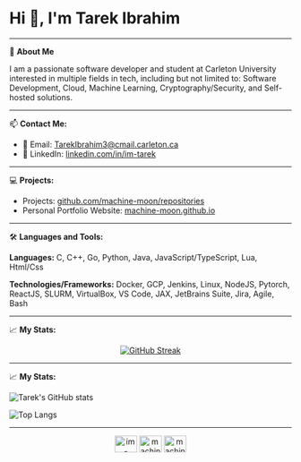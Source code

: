 # Hi 👋, I'm Tarek Ibrahim

---
🙂 **About Me**

I am a passionate software developer and student at Carleton University interested in multiple fields in tech, including but not limited to: Software Development, Cloud, Machine Learning, Cryptography/Security, and Self-hosted solutions.

---
📫 **Contact Me:**  
- 📧 Email: TarekIbrahim3@cmail.carleton.ca
- 📝 LinkedIn: [linkedin.com/in/im-tarek](https://linkedin.com/in/im-tarek)
  
---
💻 **Projects:**
- Projects: [github.com/machine-moon/repositories](https://github.com/machine-moon?tab=repositories)
- Personal Portfolio Website: [machine-moon.github.io](https://machine-moon.github.io)
      
---

🛠 **Languages and Tools:**
      
**Languages:** C, C++, Go, Python, Java, JavaScript/TypeScript, Lua, Html/Css 

**Technologies/Frameworks:** Docker, GCP, Jenkins, Linux, NodeJS, Pytorch, ReactJS, SLURM, VirtualBox, VS Code, JAX, JetBrains Suite, Jira, Agile, Bash

---

📈 **My Stats:**
      
<center>
    <a href="https://git.io/streak-stats">
        <img src="http://github-readme-streak-stats.herokuapp.com?user=machine-moon&theme=github-dark-blue&date_format=M%20j%5B%2C%20Y%5D&mode=weekly&exclude_days=Sun%2CSat" alt="GitHub Streak">
    </a>
</center>


---

📈 **My Stats:**

![Tarek's GitHub stats](https://github-readme-stats.vercel.app/api?username=machine-moon&show_icons=true&theme=radical)

![Top Langs](https://github-readme-stats.vercel.app/api/top-langs/?username=machine-moon&layout=compact&langs_count=8&theme=radical)

---

<p align="center">
<a href="https://linkedin.com/in/im-tarek" target="blank"><img align="center" src="https://raw.githubusercontent.com/rahuldkjain/github-profile-readme-generator/master/src/images/icons/Social/linked-in-alt.svg" alt="im-tarek" height="30" width="40" /></a>
<a href="https://github.com/machine-moon" target="blank"><img align="center" src="https://raw.githubusercontent.com/rahuldkjain/github-profile-readme-generator/master/src/images/icons/Social/github.svg" alt="machine-moon" height="30" width="40" /></a>
<a href="https://leetcode.com/u/machine-moon/" target="blank"><img align="center" src="https://raw.githubusercontent.com/rahuldkjain/github-profile-readme-generator/master/src/images/icons/Social/leet-code.svg" alt="machine-moon" height="30" width="40" /></a>
</p>
